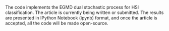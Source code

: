 The code implements the EGMD dual stochastic process for HSI classification. The article is currently being written or submitted. The results are presented in IPython Notebook (ipynb) format, and once the article is accepted, all the code will be made open-source.

